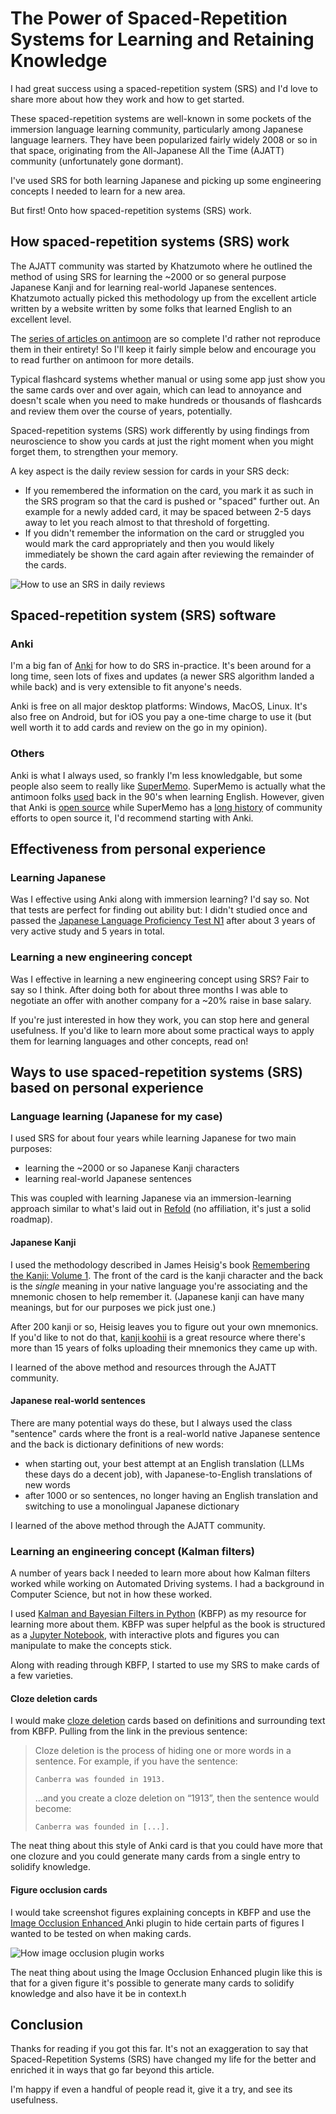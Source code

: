 # The Power of Spaced-Repetition Systems for Learning and Retaining Knowledge

I had great success using a spaced-repetition system (SRS) and I'd love to share more about how they work and how to get started.

These spaced-repetition systems are well-known in some pockets of the immersion language learning community, particularly among Japanese language learners. They have been popularized fairly widely 2008 or so in that space, originating from the All-Japanese All the Time (AJATT) community (unfortunately gone dormant).

I've used SRS for both learning Japanese and picking up some engineering concepts I needed to learn for a new area.

But first! Onto how spaced-repetition systems (SRS) work.

## How spaced-repetition systems (SRS) work

The AJATT community was started by Khatzumoto where he outlined the method of using SRS for learning the ~2000 or so general purpose Japanese Kanji and for learning real-world Japanese sentences. Khatzumoto actually picked this methodology up from the excellent article written by a website written by some folks that learned English to an excellent level.

The [series of articles on antimoon](https://www.antimoon.com/how/srs.htm) are so complete I'd rather not reproduce them in their entirety! So I'll keep it fairly simple below and encourage you to read further on antimoon for more details.

Typical flashcard systems whether manual or using some app just show you the same cards over and over again, which can lead to annoyance and doesn't scale when you need to make hundreds or thousands of flashcards and review them over the course of years, potentially.

Spaced-repetition systems (SRS) work differently by using findings from neuroscience to show you cards at just the right moment when you might forget them, to strengthen your memory.

A key aspect is the daily review session for cards in your SRS deck:

* If you remembered the information on the card, you mark it as such in the SRS program so that the card is pushed or "spaced" further out. An example for a newly added card, it may be spaced between 2-5 days away to let you reach almost to that threshold of forgetting.
* If you didn't remember the information on the card or struggled you would mark the card appropriately and then you would likely immediately be shown the card again after reviewing the remainder of the cards.

![How to use an SRS in daily reviews](021-power-of-spaced-repetition/spaced-repetition-systems-plog.svg "How to use an SRS in daily reviews")

## Spaced-repetition system (SRS) software

### Anki

I'm a big fan of [Anki](https://apps.ankiweb.net/) for how to do SRS in-practice. It's been around for a long time, seen lots of fixes and updates (a newer SRS algorithm landed a while back) and is very extensible to fit anyone's needs.

Anki is free on all major desktop platforms: Windows, MacOS, Linux. It's also free on Android, but for iOS you pay a one-time charge to use it (but well worth it to add cards and review on the go in my opinion).

### Others

Anki is what I always used, so frankly I'm less knowledgable, but some people also seem to really like [SuperMemo](https://www.supermemo.com/en). SuperMemo is actually what the antimoon folks [used](https://www.antimoon.com/how/tomandsm.htm) back in the 90's when learning English. However, given that Anki is [open source](https://github.com/ankitects/anki) while SuperMemo has a [long history](https://supermemo.guru/wiki/Open_source_SuperMemo) of community efforts to open source it, I'd recommend starting with Anki.

## Effectiveness from personal experience

### Learning Japanese

Was I effective using Anki along with immersion learning? I'd say so. Not that tests are perfect for finding out ability but: I didn't studied once and passed the [Japanese Language Proficiency Test N1](https://www.jlpt.jp/e/about/levelsummary.html) after about 3 years of very active study and 5 years in total.

### Learning a new engineering concept

Was I effective in learning a new engineering concept using SRS? Fair to say so I think. After doing both for about three months I was able to negotiate an offer with another company for a ~20% raise in base salary.

If you're just interested in how they work, you can stop here and general usefulness. If you'd like to learn more about some practical ways to apply them for learning languages and other concepts, read on!

## Ways to use spaced-repetition systems (SRS) based on personal experience

### Language learning (Japanese for my case)

I used SRS for about four years while learning Japanese for two main purposes:

* learning the ~2000 or so Japanese Kanji characters
* learning real-world Japanese sentences

This was coupled with learning Japanese via an immersion-learning approach similar to what's laid out in [Refold](https://refold.la/simplified/) (no affiliation, it's just a solid roadmap).

#### Japanese Kanji

I used the methodology described in James Heisig's book [Remembering the Kanji: Volume 1](https://www.amazon.com/Remembering-Kanji-Complete-Japanese-Characters/dp/0824835921/). The front of the card is the kanji character and the back is the _single_ meaning in your native language you're associating and the mnemonic chosen to help remember it. (Japanese kanji can have many meanings, but for our purposes we pick just one.)

After 200 kanji or so, Heisig leaves you to figure out your own mnemonics. If you'd like to not do that, [kanji koohii](https://kanji.koohii.com/) is a great resource where there's more than 15 years of folks uploading their mnemonics they came up with.

I learned of the above method and resources through the AJATT community.

#### Japanese real-world sentences

There are many potential ways do these, but I always used the class "sentence" cards where the front is a real-world native Japanese sentence and the back is dictionary definitions of new words:

* when starting out, your best attempt at an English translation (LLMs these days do a decent job), with Japanese-to-English translations of new words
* after 1000 or so sentences, no longer having an English translation and switching to use a monolingual Japanese dictionary

I learned of the above method through the AJATT community.

### Learning an engineering concept (Kalman filters)

A number of years back I needed to learn more about how Kalman filters worked while working on Automated Driving systems. I had a background in Computer Science, but not in how these worked.

I used [Kalman and Bayesian Filters in Python](https://github.com/rlabbe/Kalman-and-Bayesian-Filters-in-Python) (KBFP) as my resource for learning more about them. KBFP was super helpful as the book is structured as a [Jupyter Notebook](https://jupyter.org/), with interactive plots and figures you can manipulate to make the concepts stick.

Along with reading through KBFP, I started to use my SRS to make cards of a few varieties.

#### Cloze deletion cards

I would make [cloze deletion](https://docs.ankiweb.net/editing.html#cloze-deletion) cards based on definitions and surrounding text from KBFP. Pulling from the link in the previous sentence:

> Cloze deletion is the process of hiding one or more words in a sentence. For example, if you have the sentence:
> ```
> Canberra was founded in 1913.
> ```
> …​and you create a cloze deletion on “1913”, then the sentence would become:
> ```
> Canberra was founded in [...].
> ```

The neat thing about this style of Anki card is that you could have more that one clozure and you could generate many cards from a single entry to solidify knowledge.

#### Figure occlusion cards

I would take screenshot figures explaining concepts in KBFP and use the [Image Occlusion Enhanced
](https://ankiweb.net/shared/info/1374772155) Anki plugin to hide certain parts of figures I wanted to be tested on when making cards.

![How image occlusion plugin works](021-power-of-spaced-repetition/image-occlusion-example.png "How image occlusion plugin works")

The neat thing about using the Image Occlusion Enhanced plugin like this is that for a given figure it's possible to generate many cards to solidify knowledge and also have it be in context.h

## Conclusion

Thanks for reading if you got this far. It's not an exaggeration to say that Spaced-Repetition Systems (SRS) have changed my life for the better and enriched it in ways that go far beyond this article.

I'm happy if even a handful of people read it, give it a try, and see its usefulness.
